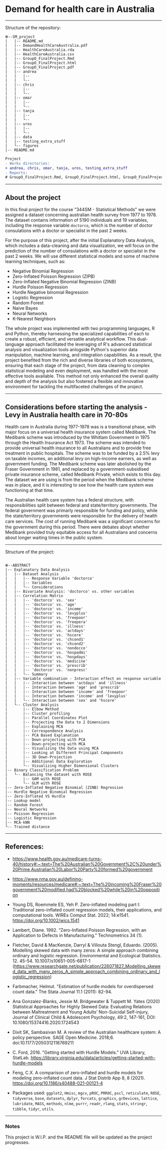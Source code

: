 # Demand for health care in Australia
_____

Structure of the repository:

```
⦿--SM_project
|   |-- README.md
|   |-- DemandHealthCareAustralia.pdf
|   |-- HealthCareAustralia.rda 
|   |-- HealthCareAustralia.csv
|   |-- GroupO_FinalProject.Rmd
|   |-- GroupO_FinalProject.html
|   |-- GroupO_FinalProject.pdf
|   |-- andrea
|   |   |--
|   |   └--
|   |-- chris
|   |   |--
|   |   └-- 
|   |-- omar
|   |   |--
|   |   └--
|   |-- tanja
|   |   |--
|   |   └--
|   |-- uros
|   |   |--
|   |   └-- 
|   |-- data
|   |-- testing_extra_stuff
|   └-- figures
|-- README.md
```

```diff
Project
- Works directories: 
+ andrea, chris, omar, tanja, uros, testing_extra_stuff
- Reports: 
# GroupO_FinalProject.Rmd, GroupO_FinalProject.html, GroupO_FinalProject.pdf
```

_____
## About the project

In this final project for the course "344SM - Statistical Methods" we were assigned a dataset concerning australian health survey from 1977 to 1978. The dataset contains information of 5190 individuals and 19 variables, including the response variable `doctorco`, which is the number of doctor consulations with a doctor or specialist in the past 2 weeks. 

For the purpose of this project, after the initial Explanatory Data Analysis, which includes a data-cleaning and data visualization, we will focus on the prediction of the number of consulations with a doctor or specialist in the past 2 weeks. We will use different statistical models and some of machine learning techniques, such as:

* Negative Binomial Regression
* Zero-Inflated Poisson Regression (ZIPB)
* Zero-Inflated Negative Binomial Regression (ZINB)
* Hurdle Poisson Regression
* Hurdle Negative binomial Regression
* Logistic Regression 
* Random Forest
* Naive Bayes
* Neural Networks
* K-Nearest Neighbors

The whole project was implemented with two programming languages, R and Python, thereby harnessing the specialized capabilities of each to create a robust, efficient, and versatile analytical workflow. This dual-language approach facilitated the leveraging of R's advanced statistical analysis and visualization tools anlogside Python's superior data manipulation, machine learning, and integration capabilities. As a result, tjhe project benefited from the rich and diverse libraries of both ecosystems, ensuring that each stage of the project, from data cleaning to complex statistical modeling and even deployment, was handled with the most effective tools available. This method not only enhanced the overall quality and depth of the analysis but also fostered a flexible and innovative environment for tackling the multifaceted challenges of the project.

________

## Considerations before starting the analysis - Levy in Australia health care in 70-80s

Health care in Australia during 1977-1978 was is a transitional phase, with major focus on a universal health insurance system called Medibank. The Medibank scheme was introduced by the Whitlam Government in 1975 through the Health Insurance Act 1973. The scheme was intended to provide universal health insurance to all Australians and to provide free treatment in public hospitals. The scheme was to be funded by a 2.5% levy on taxable incomes, an additional levy on high-income earners, as well as government funding. The Medibank scheme was later abolished by the Fraser Government in 1981, and replaced by a government-subsidised private insurance scheme, called Medibank Private, which exists to this day. The dataset we are using is from the period when the Medibank scheme was in place, and it is interesting to see how the health care system was functioning at that time.

The Australian health care system has a federal structure, with responsibilities split between federal and state/territory governments. The federal government was primarly responsible for funding and policy, while the state/territory governments were responsible for the delivery of health care services. The cost of running Medibank was a signiﬁcant concerns for the government during this period. There were debates aboyt whether Medibank provided truly equitable access for all Australians and concerns about longer waiting times in the public system.

________

Structure of the project:

```

⦿--ABSTRACT
|-- Explanatory Data Analysis
|   |-- Dataset Analysis
|   |   |-- Response Variable 'doctorco'
|   |   |-- Variables
|   |   └-- Considerations
|   |-- Bivariate Analysis: 'doctorco' vs. other variables
|   |-- Correlation Matrix
|   |   |-- 'doctorco' vs. 'sex'
|   |   |-- 'doctorco' vs. 'age'
|   |   |-- 'doctorco' vs. 'income'
|   |   |-- 'doctorco' vs. 'levyplus'
|   |   |-- 'doctorco' vs. 'freepoor'
|   |   |-- 'doctorco' vs. 'freepera'
|   |   |-- 'doctorco' vs. 'illness'
|   |   |-- 'doctorco' vs. 'actdays'
|   |   |-- 'doctorco' vs. 'hscore'
|   |   |-- 'doctorco' vs. 'chcond1'
|   |   |-- 'doctorco' vs. 'chcond2'
|   |   |-- 'doctorco' vs. 'nondocco'
|   |   |-- 'doctorco' vs. 'hospadmi'
|   |   |-- 'doctorco' vs. 'hospdays'
|   |   |-- 'doctorco' vs. 'medicine'
|   |   |-- 'doctorco' vs. 'prescrib'
|   |   |-- 'doctorco' vs. 'nonpresc'
|   |   └-- Summary
|   |-- Variable combination - Interaction effect on response variable
|   |   |-- Interaction between 'actdays' and 'illness'
|   |   |-- Interaction between 'age' and 'prescrib'
|   |   |-- Interaction between 'income' and 'freepoor'
|   |   |-- Interaction between 'income' and 'levyplus'
|   |   └-- Interaction between 'sex' and 'hscore'
|   └-- Cluster Analysis
|       |-- Elbow Method
|       |-- Cluster profiling
|       |-- Parallel Coordinates Plot
|       |-- Projecting the Data to 2 Dimensions
|       |-- Explaining MCA
|       |-- Correspondence Analysis
|       |-- PCA Based Explanation
|       |-- Down-projecting with PCA
|       |-- Down-projecting with MCA
|       |-- Visualizing the Data using MCA
|       |-- Looking at Different Principal Components
|       |-- 3D Down-Projection
|       |-- Additional Data Exploration
|       └-- Visualizing Higher Dimensional Clusters
|-- Binary Classification Problem
|   └-- Balancing the dataset with ROSE
|       |-- GAM with ROSE
|       └-- GLM with ROSE
|-- Zero-Inflated Negative Binomial (ZINB) Regression
|-- Hurdle Negative Binomial Regression
|-- Zero-Inflated VS Hurdle
|-- Lookup model
|-- Random Forest
|-- Neural Networks
|-- Poisson Regression
|-- Logistic Regression
|-- MCA-kNN
└-- Trained distance

```

________

## References:

- https://www.health.gov.au/medicare-turns-40/history#:~:text=The%20Australian%20Government%2C%20under%20Prime,Australian%20Labor%20Party%20formed%20government

- https://www.nma.gov.au/defining-moments/resources/medicare#:~:text=The%20incoming%20Fraser%20government%20modified,had%20blocked%20while%20in%20opposition

- Young DS, Roemmele ES, Yeh P. Zero-inflated modeling part I: Traditional zero-inflated count regression models, their applications, and computational tools. WIREs Comput Stat. 2022; 14:e1541. https://doi.org/10.1002/wics.1541

- Lambert, Diane. 1992. “Zero-Inflated Poisson Regression, with an Application to Defects in Manufacturing.” Technometrics 34 (1).

- Fletcher, David & MacKenzie, Darryl & Villouta Stengl, Eduardo. (2005). Modelling skewed data with many zeros: A simple approach combining ordinary and logistic regression. Environmental and Ecological Statistics. 12. 45-54. 10.1007/s10651-005-6817-1 (https://www.researchgate.net/publication/226071827_Modelling_skewed_data_with_many_zeros_A_simple_approach_combining_ordinary_and_logistic_regression)

- Farbmacher, Helmut. "Estimation of hurdle models for overdispersed count data." The Stata Journal 11.1 (2011): 82-94.

- Ana Gonzalez-Blanks, Jessie M. Bridgewater & Tuppett M. Yates (2020) Statistical Approaches for Highly Skewed Data: Evaluating Relations between Maltreatment and Young Adults’ Non-Suicidal Self-injury, Journal of Clinical Child & Adolescent Psychology, 49:2, 147-161, DOI: 10.1080/15374416.2020.1724543

- Dixit SK, Sambasivan M. A review of the Australian healthcare system: A policy perspective. SAGE Open Medicine. 2018;6. doi:10.1177/2050312118769211

- C. Ford, 2016. "Getting started with Hurdle Models." UVA Library, StatLab. https://library.virginia.edu/data/articles/getting-started-with-hurdle-models

- Feng, C.X. A comparison of zero-inflated and hurdle models for modeling zero-inflated count data. J Stat Distrib App 8, 8 (2021). https://doi.org/10.1186/s40488-021-00121-4

- Packages used: `ggplot2`, `Hmisc`, `mgcv`, `pROC`, `PRROC`, `pscl`, `reticulate`, `ROSE`, `tidyverse`, `base`, `datasets`, `dplyr`, `forcats`, `graphics`, `grDevices`, `lattice`, `lubridate`, `MASS`, `methods`, `nlme`, `purrr`, `readr`, `rlang`, `stats`, `stringr`, `tibble`, `tidyr`, `utils`.

________
### Notes

This project is W.I.P. and the README file will be updated as the project progresses.

